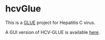 # hcvGlue
This is a [GLUE](http://glue-tools.cvr.gla.ac.uk/) project for Hepatitis C virus.

A GUI version of HCV-GLUE is available [here](http://hcv-glue.cvr.gla.ac.uk/).

